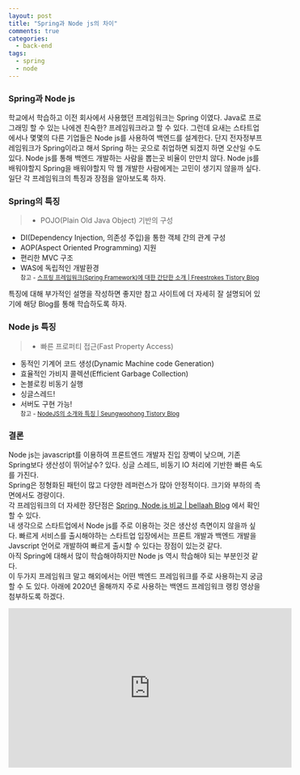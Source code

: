 ```yaml
---
layout: post
title: "Spring과 Node js의 차이"
comments: true
categories: 
  - back-end
tags: 
  - spring
  - node
---
```


### Spring과 Node js

학교에서 학습하고 이전 회사에서 사용했던 프레임워크는 Spring 이였다. Java로 프로그래밍 할 수 있는 나에겐 친숙한? 프레임워크라고 할 수 있다. 그런데 요새는 스타트업에서나 몇몇의 다른 기업들은 Node js를 사용하여 백엔드를 설계한다. 단지 전자정부프레임워크가 Spring이라고 해서 Spring 하는 곳으로 취업하면 되겠지 하면 오산일 수도 있다. Node js를 통해 백엔드 개발하는 사람을 뽑는곳 비율이 만만치 않다. Node js를 배워야할지 Spring을 배워야할지 막 웹 개발한 사람에게는 고민이 생기지 않을까 싶다. 일단 각 프레임워크의 특징과 장점을 알아보도록 하자.    


### Spring의 특징

> - POJO(Plain Old Java Object) 기반의 구성
- DI(Dependency Injection, 의존성 주입)을 통한 객체 간의 관계 구성
- AOP(Aspect Oriented Programming) 지원
- 편리한 MVC 구조
- WAS에 독립적인 개발환경    
<small>참고 - [스프링 프레임워크(Spring Framework)에 대한 간단한 소개 | Freestrokes Tistory Blog](https://freestrokes.tistory.com/79)</small>

특징에 대해 부가적인 설명을 작성하면 좋지만 참고 사이트에 더 자세히 잘 설명되어 있기에 해당 Blog를 통해 학습하도록 하자.    


### Node js 특징

> - 빠른 프로퍼티 접근(Fast Property Access)
- 동적인 기계어 코드 생성(Dynamic Machine code Generation) 
- 효율적인 가비지 콜렉션(Efficient Garbage Collection)
- 논블로킹 비동기 실행
- 싱글스레드!
- 서버도 구현 가능!   
<small>참고 - [NodeJS의 소개와 특징 | Seungwoohong Tistory Blog](https://seungwoohong.tistory.com/7)</small>


### 결론

Node js는 javascript를 이용하여 프론트엔드 개발자 진입 장벽이 낮으며, 기존 Spring보다 생산성이 뛰어날수? 있다. 싱글 스레드, 비동기 IO 처리에 기반한 빠른 속도를 가진다.    
Spring은 정형화된 패턴이 많고 다양한 레퍼런스가 많아 안정적이다. 크기와 부하의 측면에서도 경량이다.    
각 프레임워크의 더 자세한 장단점은 [Spring, Node.js 비교 | bellaah Blog](https://hees-dev.tistory.com/61) 에서 확인 할 수 있다.    
내 생각으로 스타트업에서 Node js를 주로 이용하는 것은 생산성 측면이지 않을까 싶다. 빠르게 서비스를 출시해야하는 스타트업 입장에서는 프론트 개발과 백엔드 개발을 Javscript 언어로 개발하여 빠르게 출시할 수 있다는 장점이 있는것 같다.    
아직 Spring에 대해서 많이 학습해야하지만 Node js 역시 학습해야 되는 부분인것 같다.    
이 두가지 프레임워크 말고 해외에서는 어떤 백엔드 프레임워크를 주로 사용하는지 궁금할 수 도 있다. 아래에 2020년 올해까지 주로 사용하는 백엔드 프레임워크 랭킹 영상을 첨부하도록 하겠다.    

<iframe width="560" height="315" src="https://www.youtube.com/embed/9z_2wmJOom4" frameborder="0" allow="accelerometer; autoplay; clipboard-write; encrypted-media; gyroscope; picture-in-picture" allowfullscreen></iframe>
